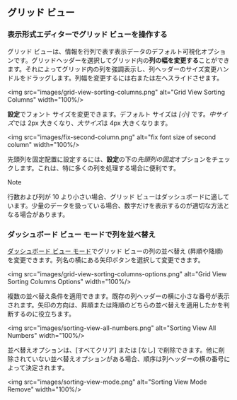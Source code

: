 ## グリッド ビュー

### 表示形式エディターでグリッド ビューを操作する 

グリッド ビューは、情報を行列で表す表示データのデフォルト可視化オプションです。グリッドヘッダーを選択してグリッド内の**列の幅を変更する**ことができます。それによってグリッド内の列を強調表示し、列ヘッダーのサイズ変更ハンドルをドラッグします。列幅を変更するには右または左へスライドさせます。

<img src="images/grid-view-sorting-columns.png" alt="Grid View Sorting Columns" width="100%/>

**設定**でフォント サイズを変更できます。デフォルト サイズは *[小]* です。*中サイズ*では 2px 大きくなり、*大サイズ*は 4px 大きくなります。

<img src="images/fix-second-column.png" alt="fix font size of second column" width="100%/>

先頭列を固定配置に設定するには、**設定**の下の*先頭列の固定*オプションをチェックします。これは、特に多くの列を処理する場合に便利です。

>[!NOTE]
>行数および列が 10 より小さい場合、グリッド ビューはダッシュボードに適しています。少量のデータを扱っている場合、数字だけを表示するのが適切な方法となる場合があります。

### ダッシュボード ビュー モードで列を並べ替え

[ダッシュボード ビュー モード](~/jp/dashboards/index.html#view-edit-mode)でグリッド ビューの列の並べ替え (昇順や降順) を変更できます。列名の横にある矢印ボタンを選択して変更できます。

<img src="images/grid-view-sorting-columns-options.png" alt="Grid View Sorting Columns Options" width="100%/>

複数の並べ替え条件を適用できます。既存の列ヘッダーの横に小さな番号が表示されます。矢印の方向は、昇順または降順のどちらの並べ替えを適用したかを判断するのに役立ちます。

<img src="images/sorting-view-all-numbers.png" alt="Sorting View All Numbers" width="100%/>

並べ替えオプションは、[すべてクリア] または [なし] で削除できます。他に削除されていない並べ替えオプションがある場合、順序は列ヘッダーの横の番号によって決定されます。

<img src="images/sorting-view-mode.png" alt="Sorting View Mode Remove" width="100%/>
